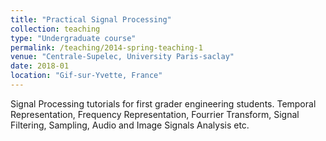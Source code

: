```yaml
---
title: "Practical Signal Processing"
collection: teaching
type: "Undergraduate course"
permalink: /teaching/2014-spring-teaching-1
venue: "Centrale-Supelec, University Paris-saclay"
date: 2018-01
location: "Gif-sur-Yvette, France"
---
```


Signal Processing tutorials for first grader engineering students. Temporal Representation, Frequency Representation, Fourrier Transform, Signal Filtering, Sampling, Audio and Image Signals Analysis etc.
